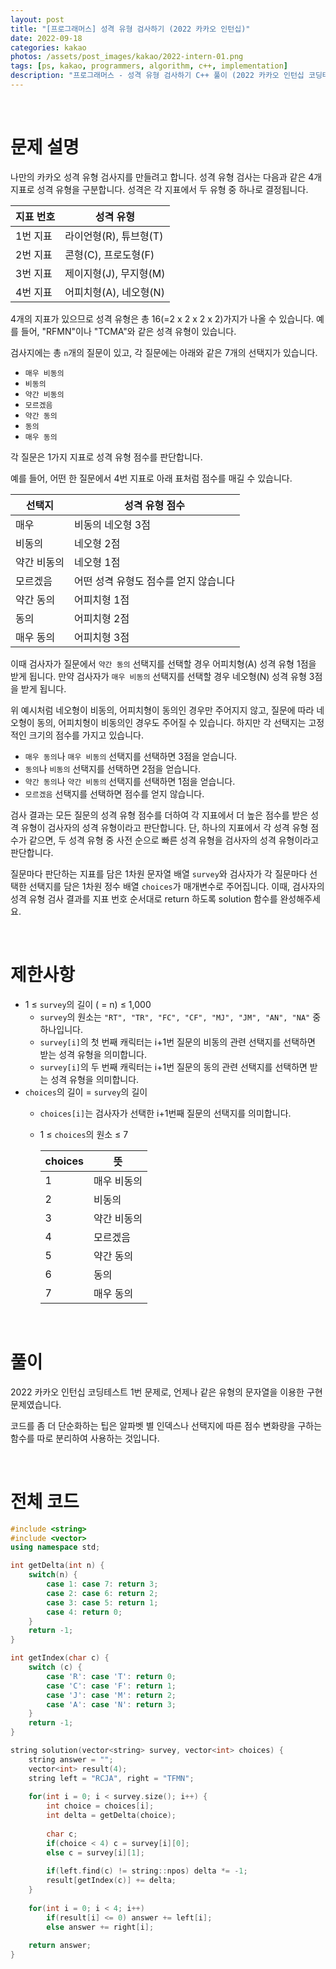```yaml
---
layout: post
title: "[프로그래머스] 성격 유형 검사하기 (2022 카카오 인턴십)"
date: 2022-09-18
categories: kakao
photos: /assets/post_images/kakao/2022-intern-01.png
tags: [ps, kakao, programmers, algorithm, c++, implementation]
description: "프로그래머스 - 성격 유형 검사하기 C++ 풀이 (2022 카카오 인턴십 코딩테스트 기출)"
---
```


<br>

# 문제 설명

나만의 카카오 성격 유형 검사지를 만들려고 합니다.
성격 유형 검사는 다음과 같은 4개 지표로 성격 유형을 구분합니다. 성격은 각 지표에서 두 유형 중 하나로 결정됩니다.

지표 번호|성격 유형
---|---
1번 지표|라이언형(R), 튜브형(T)
2번 지표|콘형(C), 프로도형(F)
3번 지표|제이지형(J), 무지형(M)
4번 지표|어피치형(A), 네오형(N)

4개의 지표가 있으므로 성격 유형은 총 16(=2 x 2 x 2 x 2)가지가 나올 수 있습니다. 예를 들어, "RFMN"이나 "TCMA"와 같은 성격 유형이 있습니다.

검사지에는 총 `n`개의 질문이 있고, 각 질문에는 아래와 같은 7개의 선택지가 있습니다.

- `매우 비동의`
- `비동의`
- `약간 비동의`
- `모르겠음`
- `약간 동의`
- `동의`
- `매우 동의`

각 질문은 1가지 지표로 성격 유형 점수를 판단합니다.

예를 들어, 어떤 한 질문에서 4번 지표로 아래 표처럼 점수를 매길 수 있습니다.

선택지|성격 유형 점수
---|---
매우|비동의	네오형 3점
비동의|네오형 2점
약간 비동의|네오형 1점
모르겠음|어떤 성격 유형도 점수를 얻지 않습니다
약간 동의|어피치형 1점
동의|어피치형 2점
매우 동의|어피치형 3점

이때 검사자가 질문에서 `약간 동의` 선택지를 선택할 경우 어피치형(A) 성격 유형 1점을 받게 됩니다. 만약 검사자가 `매우 비동의` 선택지를 선택할 경우 네오형(N) 성격 유형 3점을 받게 됩니다.

위 예시처럼 네오형이 비동의, 어피치형이 동의인 경우만 주어지지 않고, 질문에 따라 네오형이 동의, 어피치형이 비동의인 경우도 주어질 수 있습니다.
하지만 각 선택지는 고정적인 크기의 점수를 가지고 있습니다.

- `매우 동의`나 `매우 비동의` 선택지를 선택하면 3점을 얻습니다.
- `동의`나 `비동의` 선택지를 선택하면 2점을 얻습니다.
- `약간 동의`나 `약간 비동의` 선택지를 선택하면 1점을 얻습니다.
- `모르겠음` 선택지를 선택하면 점수를 얻지 않습니다.

검사 결과는 모든 질문의 성격 유형 점수를 더하여 각 지표에서 더 높은 점수를 받은 성격 유형이 검사자의 성격 유형이라고 판단합니다. 단, 하나의 지표에서 각 성격 유형 점수가 같으면, 두 성격 유형 중 사전 순으로 빠른 성격 유형을 검사자의 성격 유형이라고 판단합니다.

질문마다 판단하는 지표를 담은 1차원 문자열 배열 `survey`와 검사자가 각 질문마다 선택한 선택지를 담은 1차원 정수 배열 `choices`가 매개변수로 주어집니다. 이때, 검사자의 성격 유형 검사 결과를 지표 번호 순서대로 return 하도록 solution 함수를 완성해주세요.

<br>

# 제한사항

- 1 ≤ `survey`의 길이 ( = n) ≤ 1,000
  - `survey`의 원소는 `"RT", "TR", "FC", "CF", "MJ", "JM", "AN", "NA"` 중 하나입니다.
  - `survey[i]`의 첫 번째 캐릭터는 i+1번 질문의 비동의 관련 선택지를 선택하면 받는 성격 유형을 의미합니다.
  - `survey[i]`의 두 번째 캐릭터는 i+1번 질문의 동의 관련 선택지를 선택하면 받는 성격 유형을 의미합니다.
- `choices`의 길이 = `survey`의 길이
  - `choices[i]`는 검사자가 선택한 i+1번째 질문의 선택지를 의미합니다.
  - 1 ≤ `choices`의 원소 ≤ 7

    choices|뜻
    ---|---
    1|매우 비동의
    2|비동의
    3|약간 비동의
    4|모르겠음
    5|약간 동의
    6|동의
    7|매우 동의

<br>

# 풀이

2022 카카오 인턴십 코딩테스트 1번 문제로, 언제나 같은 유형의 문자열을 이용한 구현 문제였습니다.

코드를 좀 더 단순화하는 팁은 알파벳 별 인덱스나 선택지에 따른 점수 변화량을 구하는 함수를 따로 분리하여 사용하는 것입니다.

<br>

# 전체 코드

```c++
#include <string>
#include <vector>
using namespace std;

int getDelta(int n) {
    switch(n) {
        case 1: case 7: return 3;
        case 2: case 6: return 2;
        case 3: case 5: return 1;
        case 4: return 0;
    }
    return -1;
}

int getIndex(char c) {
    switch (c) {
        case 'R': case 'T': return 0;
        case 'C': case 'F': return 1;
        case 'J': case 'M': return 2;
        case 'A': case 'N': return 3;
    }
    return -1;
}

string solution(vector<string> survey, vector<int> choices) {
    string answer = "";
    vector<int> result(4);
    string left = "RCJA", right = "TFMN";
    
    for(int i = 0; i < survey.size(); i++) {
        int choice = choices[i];
        int delta = getDelta(choice);
        
        char c;
        if(choice < 4) c = survey[i][0];
        else c = survey[i][1];
        
        if(left.find(c) != string::npos) delta *= -1;
        result[getIndex(c)] += delta;
    }
    
    for(int i = 0; i < 4; i++)
        if(result[i] <= 0) answer += left[i];
        else answer += right[i];
    
    return answer;
}
```